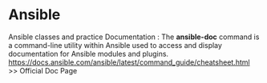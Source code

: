 # Ansible
Ansible classes and practice
Documentation : 
The **ansible-doc** command is a command-line utility within Ansible used to access and display documentation for Ansible modules and plugins.
https://docs.ansible.com/ansible/latest/command_guide/cheatsheet.html >> Official Doc Page

